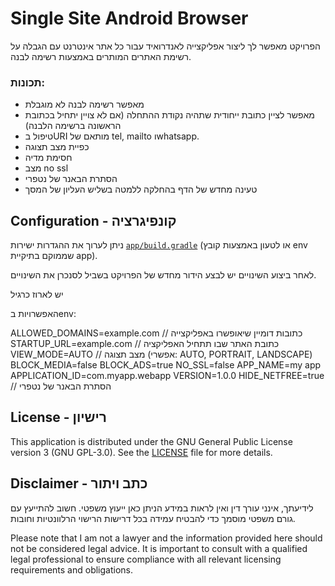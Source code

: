 # Single Site Android Browser

הפרויקט מאפשר לך ליצור אפליקצייה לאנדרואיד עבור כל אתר אינטרנט עם הגבלה על רשימת האתרים המותרים באמצעות רשימה לבנה.

### תכונות:

* מאפשר רשימה לבנה לא מוגבלת
* מאפשר לציין כתובת ייחודית שתהיה נקודת ההתחלה (אם לא צויין יתחיל בכתובת הראשונה ברשימה הלבנה)
* טיפול בURI מותאם של tel, mailto וwhatsapp.
* כפיית מצב תצוגה
* חסימת מדיה
* מצב no ssl
* הסתרת הבאנר של נטפרי
* טעינה מחדש של הדף בהחלקה ללמטה בשליש העליון של המסך

## Configuration - קונפיגרציה

ניתן לערוך את ההגדרות ישירות [`app/build.gradle`](./app/build.gradle) (או לטעון באמצעות קובץ env שממוקם בתיקיית app).

לאחר ביצוע השינויים יש לבצע הידור מחדש של הפרויקט בשביל לסנכרן את השינויים.

יש לארוז כרגיל

האפשרויות בenv:

ALLOWED_DOMAINS=example.com // כתובות דומיין שיאופשרו באפליקצייה
STARTUP_URL=example.com // כתובת האתר שבו תתחיל האפליקציה
VIEW_MODE=AUTO // מצב תצוגה (אפשרי: AUTO, PORTRAIT, LANDSCAPE)
BLOCK_MEDIA=false
BLOCK_ADS=true
NO_SSL=false
APP_NAME=my app
APPLICATION_ID=com.myapp.webapp
VERSION=1.0.0
HIDE_NETFREE=true // הסתרת הבאנר של נטפרי

## License - רישיון

This application is distributed under the GNU General Public License version 3 (GNU GPL-3.0). See the [LICENSE](LICENSE) file for more details.

## Disclaimer - כתב ויתור

לידיעתך, אינני עורך דין ואין לראות במידע הניתן כאן ייעוץ משפטי. חשוב להתייעץ עם גורם משפטי מוסמך כדי להבטיח עמידה בכל דרישות הרישוי הרלוונטיות וחובות.

Please note that I am not a lawyer and the information provided here should not be considered legal advice. It is important to consult with a qualified legal professional to ensure compliance with all relevant licensing requirements and obligations.
